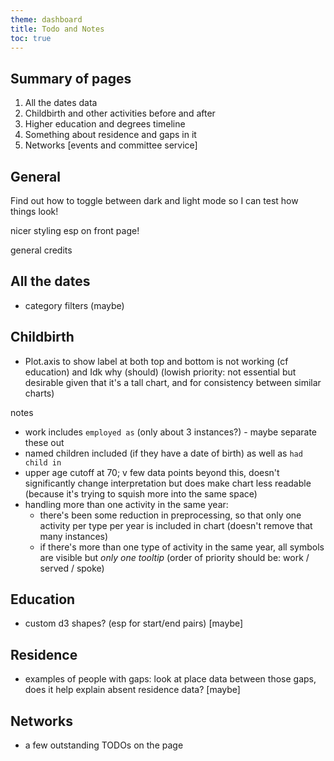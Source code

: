 ```yaml
---
theme: dashboard
title: Todo and Notes
toc: true
---
```



Summary of pages
------

1. All the dates data
2. Childbirth and other activities before and after
3. Higher education and degrees timeline 
4. Something about residence and gaps in it 
5. Networks [events and committee service] 


General
-------

Find out how to toggle between dark and light mode so I can test how things look!

nicer styling esp on front page!

general credits


All the dates
------------
 
- category filters (maybe)


Childbirth
----------

- Plot.axis to show label at both top and bottom is not working (cf education) and Idk why (should) (lowish priority: not essential but desirable given that it's a tall chart, and for consistency between similar charts)

notes

- work includes `employed as` (only about 3 instances?) - maybe separate these out
- named children included (if they have a date of birth) as well as `had child in`
- upper age cutoff at 70; v few data points beyond this, doesn't significantly change interpretation but does make chart less readable (because it's trying to squish more into the same space)
- handling more than one activity in the same year:
	- there's been some reduction in preprocessing, so that only one activity per type per year is included in chart (doesn't remove that many instances)
	- if there's more than one type of activity in the same year, all symbols are visible but *only one tooltip* (order of priority should be: work / served / spoke)


Education
--------

- custom d3 shapes? (esp for start/end pairs) [maybe]


Residence
--------

- examples of people with gaps: look at place data between those gaps, does it help explain absent residence data? [maybe]


Networks
-------

- a few outstanding TODOs on the page

